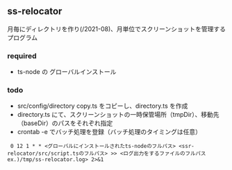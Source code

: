 ## ss-relocator

月毎にディレクトリを作り(/2021-08)、月単位でスクリーンショットを管理するプログラム

### required

- ts-node の グローバルインストール

### todo

- src/config/directory copy.ts をコピーし、directory.ts を作成
- directory.ts にて、スクリーンショットの一時保管場所（tmpDir）、移動先（baseDir）のパスをそれぞれ指定
- crontab -e でバッチ処理を登録（バッチ処理のタイミングは任意）

` 0 12 1 * * <グローバルにインストールされたts-nodeのフルパス> <ssr-relocator/src/script.tsのフルパス> >> <ログ出力をするファイルのフルパス　ex.)/tmp/ss-relocator.log> 2>&1`
